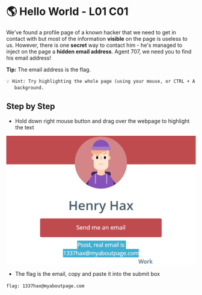 # 🌎 Hello World - L01 C01

We've found a profile page of a known hacker that we need to get in contact with but most of the information **visible** on the page is useless to us. However, there is one **secret** way to contact him - he's managed to inject on the page a **hidden email address**. Agent 707, we need you to find his email address!

**Tip:** The email address is the flag.

```txt
💡 Hint: Try highlighting the whole page (using your mouse, or CTRL + A) to find text that might be the same color as the 
   background.
```

## Step by Step </summary>

- Hold down right mouse button and drag over the webpage to highlight the text

![challenge page with highlighted text containing an email](/assets/helloworld1.png)

- The flag is the email, copy and paste it into the submit box

`flag: 1337hax@myaboutpage.com`
